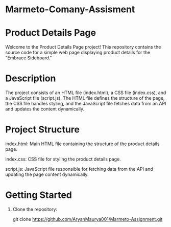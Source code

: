 # Marmeto-Comany-Assisment

# Product Details Page

Welcome to the Product Details Page project! This repository contains the source code for a simple web page displaying product details for the "Embrace Sideboard."


# Description

The project consists of an HTML file (index.html), a CSS file (index.css), and a JavaScript file (script.js). The HTML file defines the structure of the page, the CSS file handles styling, and the JavaScript file fetches data from an API and updates the content dynamically.


# Project Structure

index.html: Main HTML file containing the structure of the product details page.

index.css: CSS file for styling the product details page.

script.js: JavaScript file responsible for fetching data from the API and updating the page content dynamically.



# Getting Started 

1. Clone the repository:

     git clone https://github.com/AryanMaurya001/Marmeto-Assignment.git

